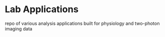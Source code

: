 # Lab Applications

repo of various analysis applications built for physiology and two-photon imaging data
